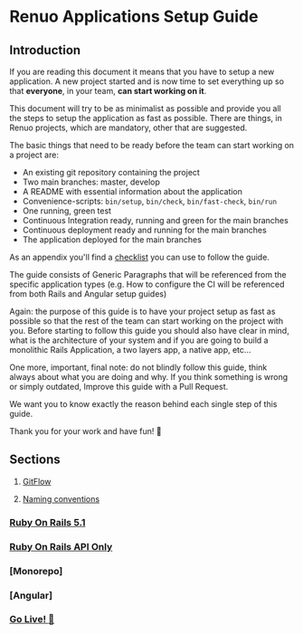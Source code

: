 # Renuo Applications Setup Guide

## Introduction

If you are reading this document it means that you have to setup a new application. 
A new project started and is now time to set everything up so that **everyone**, in your team, **can start working on it**. 

This document will try to be as minimalist as possible and provide you all the steps to setup the application as fast as possible. 
There are things, in Renuo projects, which are mandatory, other that are suggested.

The basic things that need to be ready before the team can start working on a project are:
* An existing git repository containing the project
* Two main branches: master, develop
* A README with essential information about the application
* Convenience-scripts: `bin/setup`, `bin/check`, `bin/fast-check`, `bin/run`
* One running, green test
* Continuous Integration ready, running and green for the main branches
* Continuous deployment ready and running for the main branches
* The application deployed for the main branches

As an appendix you'll find a [checklist](checklist.md) you can use to follow the guide.

The guide consists of Generic Paragraphs that will be referenced from the specific application types (e.g. How to configure the CI will be referenced from both Rails and Angular setup guides)

Again: the purpose of this guide is to have your project setup as fast as possible so that the rest of the team can start working on the project with you.
Before starting to follow this guide you should also have clear in mind, what is the architecture of your system and if you are going to build a monolithic Rails Application, a two layers app, a native app, etc…

One more, important, final note: do not blindly follow this guide, think always about what you are doing and why.
If you think something is wrong or simply outdated, Improve this guide with a Pull Request.

We want you to know exactly the reason behind each single step of this guide.

Thank you for your work and have fun! :tada:

## Sections

1. [GitFlow](gitflow.md)

2. [Naming conventions](naming_conventions.md)

###  [Ruby On Rails 5.1](ruby_on_rails/ruby_on_rails_5_1.md)

### [Ruby On Rails API Only](ruby_on_rails/ruby_on_rails_api.md)

### [Monorepo]

### [Angular]

### [Go Live! :tada:](go_live.md)
